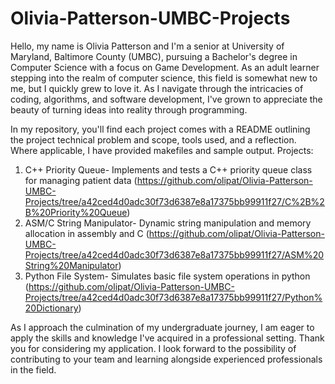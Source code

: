 # Olivia-Patterson-UMBC-Projects
Hello, my name is Olivia Patterson and I'm a senior at University of Maryland, Baltimore County (UMBC), pursuing a Bachelor's degree in Computer Science with a focus on Game Development. As an adult learner stepping into the realm of computer science, this field is somewhat new to me, but I quickly grew to love it. As I navigate through the intricacies of coding, algorithms, and software development, I've grown to appreciate the beauty of turning ideas into reality through programming. 

In my repository, you'll find each project comes with a README outlining the project technical problem and scope, tools used, and a reflection. Where applicable, I have provided makefiles and sample output. 
Projects:
1. C++ Priority Queue- Implements and tests a C++ priority queue class for managing patient data
   (https://github.com/olipat/Olivia-Patterson-UMBC-Projects/tree/a42ced4d0adc30f73d6387e8a17375bb99911f27/C%2B%2B%20Priority%20Queue)
2. ASM/C String Manipulator- Dynamic string manipulation and memory allocation in assembly and C
   (https://github.com/olipat/Olivia-Patterson-UMBC-Projects/tree/a42ced4d0adc30f73d6387e8a17375bb99911f27/ASM%20String%20Manipulator)
3. Python File System- Simulates basic file system operations in python
   (https://github.com/olipat/Olivia-Patterson-UMBC-Projects/tree/a42ced4d0adc30f73d6387e8a17375bb99911f27/Python%20Dictionary)

As I approach the culmination of my undergraduate journey, I am eager to apply the skills and knowledge I've acquired in a professional setting. Thank you for considering my application. I look forward to the possibility of contributing to your team and learning alongside experienced professionals in the field.
